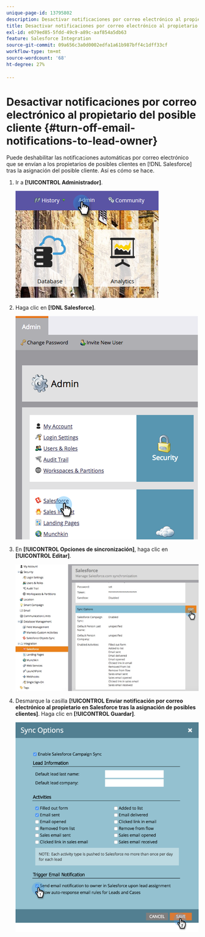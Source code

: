 ```yaml
---
unique-page-id: 13795802
description: Desactivar notificaciones por correo electrónico al propietario del posible cliente - Documentos de Marketo - Documentación del producto
title: Desactivar notificaciones por correo electrónico al propietario del posible cliente
exl-id: e079ed85-5fdd-49c9-a89c-aaf854a5db63
feature: Salesforce Integration
source-git-commit: 09a656c3a0d0002edfa1a61b987bff4c1dff33cf
workflow-type: tm+mt
source-wordcount: '68'
ht-degree: 27%

---
```


# Desactivar notificaciones por correo electrónico al propietario del posible cliente {#turn-off-email-notifications-to-lead-owner}

Puede deshabilitar las notificaciones automáticas por correo electrónico que se envían a los propietarios de posibles clientes en [!DNL Salesforce] tras la asignación del posible cliente. Así es cómo se hace.

1. Ir a **[!UICONTROL Administrador]**.

   ![](assets/admin-1.png)

1. Haga clic en **[!DNL Salesforce]**.

   ![](assets/adminsalesforce.png)

1. En **[!UICONTROL Opciones de sincronización]**, haga clic en **[!UICONTROL Editar]**.

   ![](assets/salesforcesummary2.jpg)

1. Desmarque la casilla **[!UICONTROL Enviar notificación por correo electrónico al propietario en Salesforce tras la asignación de posibles clientes]**. Haga clic en **[!UICONTROL Guardar]**.

   ![](assets/new-screen.png)
